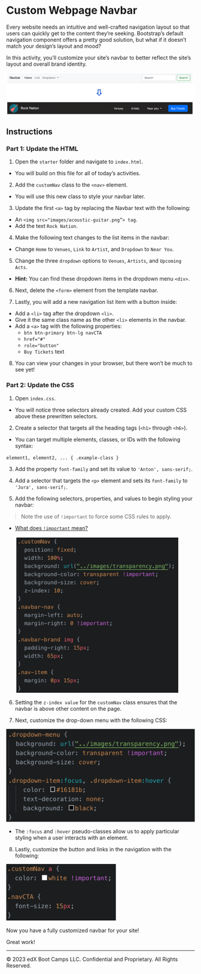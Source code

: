 # Custom Webpage Navbar

Every website needs an intuitive and well-crafted navigation layout so that users can quickly get to the content they’re seeking. Bootstrap’s default navigation component offers a pretty good solution, but what if it doesn’t match your design’s layout and mood? 

In this activity, you’ll customize your site’s navbar to better reflect the site’s layout and overall brand identity.

  ![Custom Navbar Solution](./images/custom-navbar-solution.png)

## Instructions

### Part 1: Update the HTML

1. Open the `starter` folder and navigate to `index.html`. 
- You will build on this file for all of today’s activities.

2. Add the `customNav` class to the `<nav>` element.
- You will use this new class to style your navbar later.

3. Update the first `<a>` tag by replacing the Navbar text with the following:
- An `<img src="images/acoustic-guitar.png”> tag`.
- Add the text `Rock Nation`.

4. Make the following text changes to the list items in the navbar:
- Change `Home` to `Venues`, `Link` to `Artist`, and `Dropdown` to `Near You`.

5. Change the three `dropdown` options to `Venues`, `Artists`, and `Upcoming Acts`.
- **Hint:** You can find these dropdown items in the dropdown menu `<div>`.

6. Next, delete the `<form>` element from the template navbar.

7. Lastly, you will add a new navigation list item with a button inside:
- Add a `<li>` tag after the dropdown `<li>`.
- Give it the same class name as the other `<li>` elements in the navbar.
- Add a `<a>` tag with the following properties:
  - `btn btn-primary btn-lg navCTA`
  - `href="#"`
  - `role="button"`
  - `Buy Tickets` text

8. You can view your changes in your browser, but there won’t be much to see yet!

### Part 2: Update the CSS

1. Open `index.css`.
- You will notice three selectors already created. Add your custom CSS above these prewritten selectors.

2. Create a selector that targets all the heading tags (`<h1>` through `<h6>`).

- You can target multiple elements, classes, or IDs with the following syntax:

 `element1, element2, ... {
   .example-class
}`

3. Add the property `font-family` and set its value to `'Anton', sans-serif;`.

4. Add a selector that targets the `<p>` element and sets its `font-family` to `'Jura', sans-serif;`.

5. Add the following selectors, properties, and values to begin styling your navbar:

> Note the use of `!important` to force some CSS rules to apply.

- [What does `!important` mean?](https://www.lifewire.com/what-does-important-mean-in-css-3466876)

  ![!important CSS](./images/important-css.png)

6. Setting the `z-index value` for the `customNav` class ensures that the navbar is above other content on the page.

7. Next, customize the drop-down menu with the following CSS:
	
  ![Dropdown Customization](./images/dropdown-customization.png)

- The `:focus` and `:hover` pseudo-classes allow us to apply particular styling when a user interacts with an element.

8. Lastly, customize the button and links in the navigation with the following:

  ![Button Customization](./images/button-customization.png)

Now you have a fully customized navbar for your site!


Great work!

---

© 2023 edX Boot Camps LLC. Confidential and Proprietary. All Rights Reserved.
